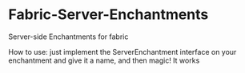 # Fabric-Server-Enchantments
Server-side Enchantments for fabric


How to use: just implement the ServerEnchantment interface on your enchantment and give it a name, and then magic! It works

